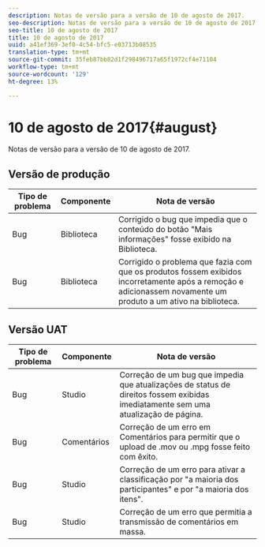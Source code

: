 ```yaml
---
description: Notas de versão para a versão de 10 de agosto de 2017.
seo-description: Notas de versão para a versão de 10 de agosto de 2017.
seo-title: 10 de agosto de 2017
title: 10 de agosto de 2017
uuid: a41ef369-3ef0-4c54-bfc5-e03713b08535
translation-type: tm+mt
source-git-commit: 35feb87bb82d1f298496717a65f1972cf4e71104
workflow-type: tm+mt
source-wordcount: '129'
ht-degree: 13%

---
```



# 10 de agosto de 2017{#august}

Notas de versão para a versão de 10 de agosto de 2017.

## Versão de produção

| **Tipo de problema** | **Componente** | **Nota de versão** |
|---|---|---|
| Bug | Biblioteca | Corrigido o bug que impedia que o conteúdo do botão &quot;Mais informações&quot; fosse exibido na Biblioteca. |
| Bug | Biblioteca | Corrigido o problema que fazia com que os produtos fossem exibidos incorretamente após a remoção e adicionassem novamente um produto a um ativo na biblioteca. |

## Versão UAT

| **Tipo de problema** | **Componente** | **Nota de versão** |
|---|---|---|
| Bug | Studio | Correção de um bug que impedia que atualizações de status de direitos fossem exibidas imediatamente sem uma atualização de página. |
| Bug | Comentários | Correção de um erro em Comentários para permitir que o upload de .mov ou .mpg fosse feito com êxito. |
| Bug | Studio | Correção de um erro para ativar a classificação por &quot;a maioria dos participantes&quot; e por &quot;a maioria dos itens&quot;. |
| Bug | Studio | Correção de um erro que permitia a transmissão de comentários em massa. |

